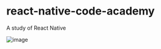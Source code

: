 # react-native-code-academy
A study of React Native

![image](https://github.com/ninamarq/react-native-code-academy/assets/73175981/8a29ec18-ed36-4d31-97f1-eae2a47a0840)
